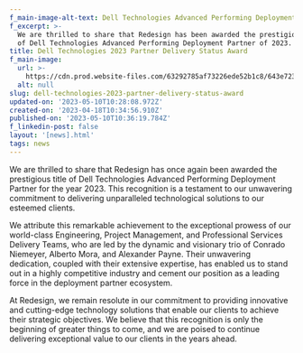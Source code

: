 ```yaml
---
f_main-image-alt-text: Dell Technologies Advanced Performing Deployment Partner for the year 2023
f_excerpt: >-
  We are thrilled to share that Redesign has been awarded the prestigious title
  of Dell Technologies Advanced Performing Deployment Partner of 2023.
title: Dell Technologies 2023 Partner Delivery Status Award
f_main-image:
  url: >-
    https://cdn.prod.website-files.com/63292785af73226ede52b1c8/643e723925b80f2dd6f08529_dell-technologies-advanced-performing-deployment-partner.avif
  alt: null
slug: dell-technologies-2023-partner-delivery-status-award
updated-on: '2023-05-10T10:28:08.972Z'
created-on: '2023-04-18T10:34:56.910Z'
published-on: '2023-05-10T10:36:19.784Z'
f_linkedin-post: false
layout: '[news].html'
tags: news
---
```


We are thrilled to share that Redesign has once again been awarded the prestigious title of Dell Technologies Advanced Performing Deployment Partner for the year 2023. This recognition is a testament to our unwavering commitment to delivering unparalleled technological solutions to our esteemed clients.

We attribute this remarkable achievement to the exceptional prowess of our world-class Engineering, Project Management, and Professional Services Delivery Teams, who are led by the dynamic and visionary trio of Conrado Niemeyer, Alberto Mora, and Alexander Payne. Their unwavering dedication, coupled with their extensive expertise, has enabled us to stand out in a highly competitive industry and cement our position as a leading force in the deployment partner ecosystem.

At Redesign, we remain resolute in our commitment to providing innovative and cutting-edge technology solutions that enable our clients to achieve their strategic objectives. We believe that this recognition is only the beginning of greater things to come, and we are poised to continue delivering exceptional value to our clients in the years ahead.
